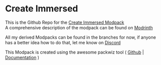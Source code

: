 # Create Immersed

This is the Github Repo for the [Create Immersed Modpack](https://modrinth.com/modpack/create-immersed)<br>
A comprehensive description of the modpack can be found on [Modrinth](https://modrinth.com/modpack/create-immersed)<br>

All my derived Modpacks can be found in the branches for now, if anyone has a better idea how to do that, let me know on [Discord](https://discord.gg/rmUkjG8S6V)

This Modpack is created using the awesome packwiz tool ( [Github](https://github.com/packwiz/packwiz) | [Documentation](https://packwiz.infra.link/) )